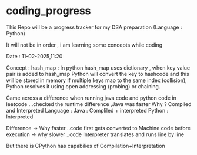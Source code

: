 # coding_progress

This Repo will be a progress tracker for my DSA preparation (Language : Python)

It will not be in order , i am learning some concepts while coding 

Date : 11-02-2025,11:20

Concept :
hash_map :
          In python hash_map uses dictionary , when key value pair is added to hash_map 
          Python will convert the key to hashcode and this will be stored in memory
          If multiple keys map to the same index (collision), Python resolves it using open addressing (probing) or chaining.

Came across a difference when running java code and python code in leetcode ...checked the runtime difference ,Java was faster 
Why ?
Compiled and Interpreted Language :
Java : Compliled + interpreted 
Python : Interpreted 

Difference 
-> Why faster ..code first gets converted to Machine code before execution
-> why slower ..code Interpreter translates and runs line by line 

But there is CPython has capabilies of Compilation+Interpretation

    